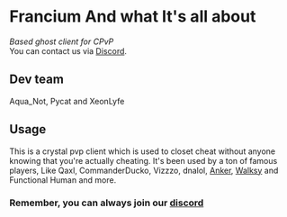 # Francium And what It's all about

*Based ghost client for CPvP*   
You can contact us via [Discord](https://discord.gg/franciumcf).

## Dev team
Aqua_Not, Pycat and XeonLyfe

## Usage

This is a crystal pvp client which is used to closet cheat without anyone knowing that you're actually cheating.
It's been used by a ton of famous players, Like Qaxl, CommanderDucko, Vizzzo, dnalol, [Anker](https://github.com/AnkerFung), [Walksy](https://github.com/walksy) and Functional Human and more.

### Remember, you can always join our [discord](https://discord.gg/franciumcf)
